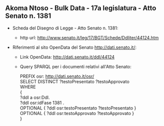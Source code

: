 ## Akoma Ntoso - Bulk Data - 17a legislatura - Atto Senato n. 1381 ##

* Scheda del Disegno di Legge - Atto Senato n. 1381:
	* http url: http://www.senato.it/leg/17/BGT/Schede/Ddliter/44124.htm

* Riferimenti al sito OpenData del Senato http://dati.senato.it/:
	* Link OpenData: http://dati.senato.it/ddl/44124
	* Query SPARQL per i documenti relativi all'Atto Senato:

        PREFIX osr: <http://dati.senato.it/osr/>  
		SELECT DISTINCT ?testoPresentato ?testoApprovato  
		WHERE  
		{  
		    ?ddl a osr:Ddl.  
		    ?ddl osr:idFase 1381 .  
		    OPTIONAL { ?ddl osr:testoPresentato ?testoPresentato }  
		    OPTIONAL { ?ddl osr:testoApprovato ?testoApprovato }  
		}
		